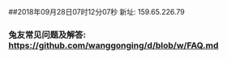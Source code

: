 ##2018年09月28日07时12分07秒 新址: 159.65.226.79
### 兔友常见问题及解答: https://github.com/wanggonging/d/blob/w/FAQ.md
